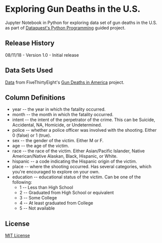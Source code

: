 # Exploring Gun Deaths in the U.S.
Jupyter Notebook in Python for exploring data set of gun deaths in the U.S. as part of [Dataquest's Python Programming](https://www.dataquest.io/course/python-programming-intermediate) guided project.

## Release History
08/11/18 - Version 1.0 - Initial release

## Data Sets Used
[Data](https://github.com/fivethirtyeight/guns-data) from FiveThirtyEight's [Gun Deaths in America](https://fivethirtyeight.com/features/gun-deaths/) project.

## Column Definitions
* year -- the year in which the fatality occurred.
* month -- the month in which the fatality occurred.
* intent -- the intent of the perpetrator of the crime. This can be Suicide, Accidental, NA, Homicide, or Undetermined.
* police -- whether a police officer was involved with the shooting. Either 0 (false) or 1 (true).
* sex -- the gender of the victim. Either M or F.
* age -- the age of the victim.
* race -- the race of the victim. Either Asian/Pacific Islander, Native American/Native Alaskan, Black, Hispanic, or White.
* hispanic -- a code indicating the Hispanic origin of the victim.
* place -- where the shooting occurred. Has several categories, which you're encouraged to explore on your own.
* education -- educational status of the victim. Can be one of the following:
   * 1 -- Less than High School
   * 2 -- Graduated from High School or equivalent
   * 3 -- Some College
   * 4 -- At least graduated from College
   * 5 -- Not available

## License
[MIT License](https://opensource.org/licenses/MIT)
